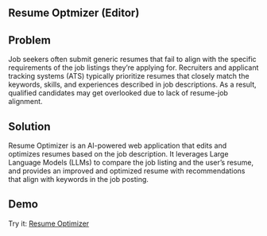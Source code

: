 ## Resume Optmizer (Editor)

## Problem
Job seekers often submit generic resumes that fail to align with the specific requirements of the job listings they’re applying for. Recruiters and applicant tracking systems (ATS) typically prioritize resumes that closely match the keywords, skills, and experiences described in job descriptions. As a result, qualified candidates may get overlooked due to lack of resume-job alignment.

## Solution
Resume Optimizer is an AI-powered web application that edits and optimizes resumes based on the job description. It leverages Large Language Models (LLMs) to compare the job listing and the user’s resume, and provides an improved and optimized resume with recommendations that align with keywords in the job posting.

## Demo
Try it: [Resume Optimizer](https://resumeoptimizerpro.streamlit.app/)
